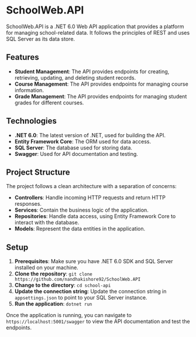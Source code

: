 # SchoolWeb.API

SchoolWeb.API is a .NET 6.0 Web API application that provides a platform for managing school-related data. It follows the principles of REST and uses SQL Server as its data store.

## Features

- **Student Management**: The API provides endpoints for creating, retrieving, updating, and deleting student records.
- **Course Management**: The API provides endpoints for managing course information.
- **Grade Management**: The API provides endpoints for managing student grades for different courses.

## Technologies

- **.NET 6.0**: The latest version of .NET, used for building the API.
- **Entity Framework Core**: The ORM used for data access.
- **SQL Server**: The database used for storing data.
- **Swagger**: Used for API documentation and testing.

## Project Structure

The project follows a clean architecture with a separation of concerns:

- **Controllers**: Handle incoming HTTP requests and return HTTP responses.
- **Services**: Contain the business logic of the application.
- **Repositories**: Handle data access, using Entity Framework Core to interact with the database.
- **Models**: Represent the data entities in the application.

## Setup

1. **Prerequisites**: Make sure you have .NET 6.0 SDK and SQL Server installed on your machine.
2. **Clone the repository**: `git clone https://github.com/nandhakishore92/SchoolWeb.API`
3. **Change to the directory**: `cd school-api`
4. **Update the connection string**: Update the connection string in `appsettings.json` to point to your SQL Server instance.
5. **Run the application**: `dotnet run`

Once the application is running, you can navigate to `https://localhost:5001/swagger` to view the API documentation and test the endpoints.